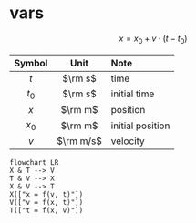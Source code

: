 # vars
$$\tag{1}
x = x_0 + v \cdot (t - t_0)
$$

Symbol | Unit | Note
:-: | :-: | :-
$t$ | $\rm s$ | time
$t_0$ | $\rm s$ | initial time
$x$ | $\rm m$ | position
$x_0$ | $\rm m$ | initial position
$v$ | $\rm m/s$ | velocity

```mermaid
flowchart LR
X & T --> V
T & V --> X
X & V --> T
X(["x = f(v, t)"])
V(["v = f(x, t)"])
T(["t = f(x, v)"])
```
